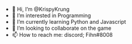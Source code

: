 - 👋 Hi, I’m @KrispyKrung
- 👀 I’m interested in Programming
- 🌱 I’m currently learning Python and Javascript
- 💞️ I’m looking to collaborate on the game
- 📫 How to reach me: discord; Fihn#8008

<!---
KrispyKrung/KrispyKrung is a ✨ special ✨ repository because its `README.md` (this file) appears on your GitHub profile.
You can click the Preview link to take a look at your changes.
--->
